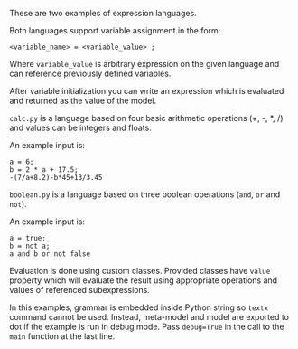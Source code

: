 These are two examples of expression languages.

Both languages support variable assignment in the form:

    <variable_name> = <variable_value> ;

Where `variable_value` is arbitrary expression on the given language and
can reference previously defined variables.

After variable initialization you can write an expression which is evaluated
and returned as the value of the model.

`calc.py` is a language based on four basic arithmetic operations (+, -, *, /)
and values can be integers and floats.

An example input is:

    a = 6;
    b = 2 * a + 17.5;
    -(7/a+8.2)-b*45+13/3.45

`boolean.py` is a language based on three boolean operations (`and`, `or` and
`not`).

An example input is:

    a = true;
    b = not a;
    a and b or not false

Evaluation is done using custom classes. Provided classes have `value` property
which will evaluate the result using appropriate operations and values of
referenced subexpressions.

In this examples, grammar is embedded inside Python string so `textx` command
cannot be used. Instead, meta-model and model are exported to dot if the
example is run in debug mode. Pass `debug=True` in the call to the `main`
function at the last line.

